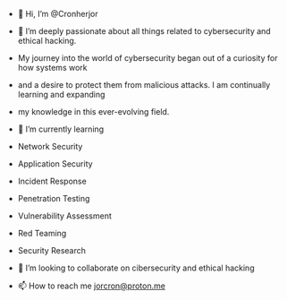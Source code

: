 - 👋 Hi, I’m @Cronherjor 
- 👀 I’m deeply passionate about all things related to cybersecurity and ethical hacking.
- My journey into the world of cybersecurity began out of a curiosity for how systems work
- and a desire to protect them from malicious attacks. I am continually learning and expanding
- my knowledge in this ever-evolving field.

- 🌱 I’m currently learning
- Network Security
- Application Security
- Incident Response
- Penetration Testing
- Vulnerability Assessment
- Red Teaming
- Security Research
- 💞️ I’m looking to collaborate on cibersecurity and ethical hacking
- 📫 How to reach me jorcron@proton.me


<!---
Cronherjor/Cronherjor is a ✨ special ✨ repository because its `README.md` (this file) appears on your GitHub profile.
You can click the Preview link to take a look at your changes.
--->
